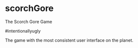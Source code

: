 # scorchGore
The Scorch Gore Game

#intentionallyugly
  
The game with the most consistent user interface on the planet.
